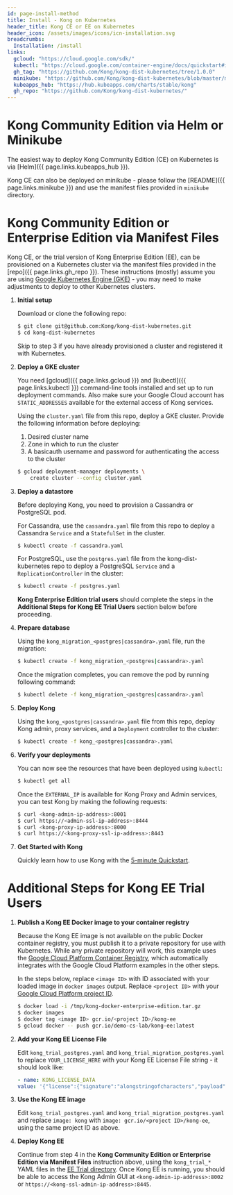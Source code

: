 ```yaml
---
id: page-install-method
title: Install - Kong on Kubernetes
header_title: Kong CE or EE on Kubernetes
header_icon: /assets/images/icons/icn-installation.svg
breadcrumbs:
  Installation: /install
links:
  gcloud: "https://cloud.google.com/sdk/"
  kubectl: "https://cloud.google.com/container-engine/docs/quickstart#install_the_gcloud_command-line_interface"
  gh_tag: "https://github.com/Kong/kong-dist-kubernetes/tree/1.0.0"
  minikube: "https://github.com/Kong/kong-dist-kubernetes/blob/master/minikube/README.md"
  kubeapps_hub: "https://hub.kubeapps.com/charts/stable/kong"
  gh_repo: "https://github.com/Kong/kong-dist-kubernetes/"
---
```


# Kong Community Edition via Helm or Minikube

The easiest way to deploy Kong Community Edition (CE) on Kubernetes is via [Helm]({{ page.links.kubeapps_hub }}). 

Kong CE can also be deployed on minikube - please follow the [README]({{ page.links.minikube }}) 
and use the manifest files provided in `minikube` directory.

# Kong Community Edition or Enterprise Edition via Manifest Files

Kong CE, or the trial version of Kong Enterprise Edition (EE), can be provisioned 
on a Kubernetes cluster via the manifest files provided
in the [repo]({{ page.links.gh_repo }}). These instructions (mostly) assume you are using
[Google Kubernetes Engine (GKE)](https://cloud.google.com/kubernetes-engine/) - 
you may need to make adjustments to deploy to other Kubernetes clusters. 

1. **Initial setup**
  
    Download or clone the following repo:

    ```bash
    $ git clone git@github.com:Kong/kong-dist-kubernetes.git
    $ cd kong-dist-kubernetes
    ```
    
    Skip to step 3 if you have already provisioned a cluster and registered it
    with Kubernetes.

2.  **Deploy a GKE cluster**
    
    You need [gcloud]({{ page.links.gcloud }}) and [kubectl]({{ page.links.kubectl }})
    command-line tools installed and set up to run deployment commands. Also
    make sure your Google Cloud account has `STATIC_ADDRESSES` available for
    the external access of Kong services.

    Using the `cluster.yaml` file from this repo, deploy a
    GKE cluster. Provide the following information before deploying:
    
    1. Desired cluster name
    2. Zone in which to run the cluster
    3. A basicauth username and password for authenticating the access to the
       cluster

    ```bash
    $ gcloud deployment-manager deployments \ 
        create cluster --config cluster.yaml
    ```

3. **Deploy a datastore**
  
    Before deploying Kong, you need to provision a Cassandra or PostgreSQL pod.

    For Cassandra, use the `cassandra.yaml` file from this repo to deploy a
    Cassandra `Service` and a `StatefulSet` in the cluster. 

    ```bash
    $ kubectl create -f cassandra.yaml
    ```

    For PostgreSQL, use the `postgres.yaml` file from the kong-dist-kubernetes 
    repo to deploy a PostgreSQL `Service` and a `ReplicationController` in the
    cluster:

    ```bash
    $ kubectl create -f postgres.yaml
    ```

    **Kong Enterprise Edition trial users** should complete the steps in the 
    **Additional Steps for Kong EE Trial Users** section below before proceeding.

4. **Prepare database**
    
    Using the `kong_migration_<postgres|cassandra>.yaml` file,
    run the migration:
    
    ```bash
    $ kubectl create -f kong_migration_<postgres|cassandra>.yaml
    ```
    Once the migration completes, you can remove the pod by running following command:

    ```bash
    $ kubectl delete -f kong_migration_<postgres|cassandra>.yaml
    ```

5. **Deploy Kong**

    Using the `kong_<postgres|cassandra>.yaml` file from this
    repo, deploy Kong admin, proxy services, and a `Deployment` controller to
    the cluster:
    
    ```bash
    $ kubectl create -f kong_<postgres|cassandra>.yaml
    ```

6. **Verify your deployments**

    You can now see the resources that have been deployed using `kubectl`:

    ```bash
    $ kubectl get all
    ```

    Once the `EXTERNAL_IP` is available for Kong Proxy and Admin services, you
    can test Kong by making the following requests:

    ```bash
    $ curl <kong-admin-ip-address>:8001
    $ curl https://<admin-ssl-ip-address>:8444
    $ curl <kong-proxy-ip-address>:8000
    $ curl https://<kong-proxy-ssl-ip-address>:8443
    ```

7. **Get Started with Kong**

    Quickly learn how to use Kong with the 
    [5-minute Quickstart](/docs/latest/getting-started/quickstart/).

# Additional Steps for Kong EE Trial Users

1. **Publish a Kong EE Docker image to your container registry**

    Because the Kong EE image is not available on the public Docker container registry, 
    you must publish it to a private repository for use with Kubernetes. While any private 
    repository will work, this example uses the 
    [Google Cloud Platform Container Registry](https://cloud.google.com/container-registry/), 
    which automatically integrates with the Google Cloud Platform examples in the other steps.
    
    In the steps below, replace `<image ID>` with ID associated with your loaded image in `docker images` output. 
    Replace `<project ID>` with your [Google Cloud Platform project ID](https://support.google.com/cloud/answer/6158840).

    ```bash
    $ docker load -i /tmp/kong-docker-enterprise-edition.tar.gz
    $ docker images
    $ docker tag <image ID> gcr.io/<project ID>/kong-ee
    $ gcloud docker -- push gcr.io/demo-cs-lab/kong-ee:latest
    ```
2. **Add your Kong EE License File**

    Edit `kong_trial_postgres.yaml` and `kong_trial_migration_postgres.yaml` to replace 
    `YOUR_LICENSE_HERE` with your Kong EE License File string - it should look like:

    ```yaml
    - name: KONG_LICENSE_DATA
    value: '{"license":{"signature":"alongstringofcharacters","payload":{"customer":"Test Company","license_creation_date":"2018-03-06","product_subscription":"Kong Only","admin_seats":"5","support_plan":"Premier","license_expiration_date":"2018-06-04","license_key":"anotherstringofcharacters"},"version":1}}'
    ```

3. **Use the Kong EE image**

    Edit `kong_trial_postgres.yaml` and `kong_trial_migration_postgres.yaml` and replace 
    `image: kong` with `image: gcr.io/<project ID>/kong-ee`, using the same project ID as above.

4. **Deploy Kong EE**

    Continue from step 4 in the **Kong Community Edition or Enterprise Edition via Manifest Files**
    instruction above, using the `kong_trial_*` YAML files in the 
    [EE Trial directory](https://github.com/Kong/kong-dist-kubernetes/tree/master/ee-trial). 
    Once Kong EE is running, you should be able to access the Kong Admin GUI 
    at `<kong-admin-ip-address>:8002` or `https://<kong-ssl-admin-ip-address>:8445`.
